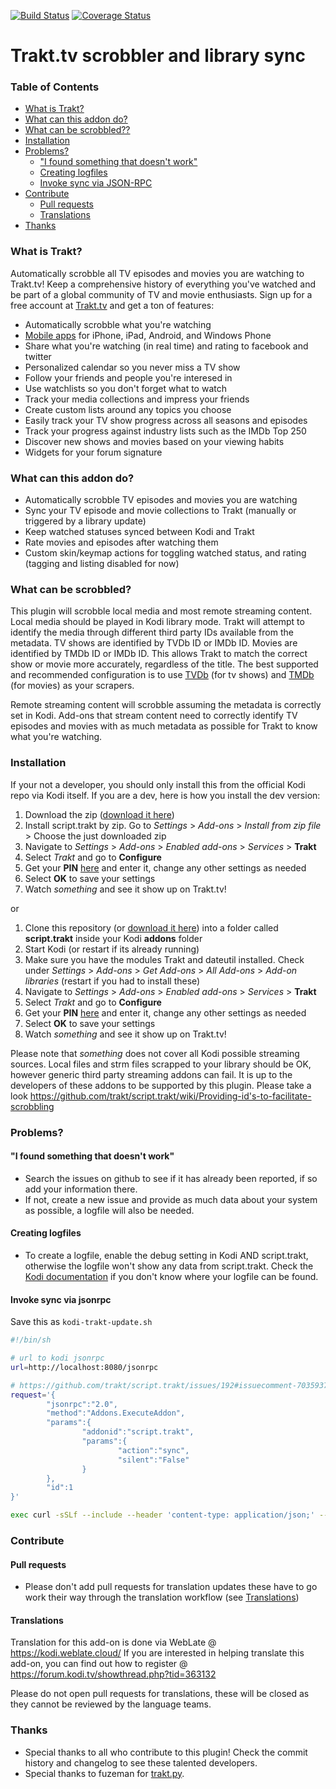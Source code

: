 [![Build Status](https://travis-ci.org/trakt/script.trakt.svg?branch=main)](https://travis-ci.org/trakt/script.trakt)
[![Coverage Status](https://coveralls.io/repos/github/trakt/script.trakt/badge.svg)](https://coveralls.io/github/trakt/script.trakt)

# Trakt.tv scrobbler and library sync

### Table of Contents

- [What is Trakt?](#what-is-trakt)
- [What can this addon do?](#what-can-this-addon-do)
- [What can be scrobbled??](#what-can-be-scrobbled)
- [Installation](#installation)
- [Problems?](#problems)
  - ["I found something that doesn't work"](#i-found-something-that-doesnt-work)
  - [Creating logfiles](#creating-logfiles)
  - [Invoke sync via JSON-RPC](#invoke-sync-via-jsonrpc)
- [Contribute](#contribute)
  - [Pull requests](#pull-requests)
  - [Translations](#translations)
- [Thanks](#thanks)

### What is Trakt?

Automatically scrobble all TV episodes and movies you are watching to Trakt.tv! Keep a comprehensive history of everything you've watched and be part of a global community of TV and movie enthusiasts. Sign up for a free account at [Trakt.tv](http://trakt.tv) and get a ton of features:

- Automatically scrobble what you're watching
- [Mobile apps](http://trakt.tv/downloads) for iPhone, iPad, Android, and Windows Phone
- Share what you're watching (in real time) and rating to facebook and twitter
- Personalized calendar so you never miss a TV show
- Follow your friends and people you're interesed in
- Use watchlists so you don't forget what to watch
- Track your media collections and impress your friends
- Create custom lists around any topics you choose
- Easily track your TV show progress across all seasons and episodes
- Track your progress against industry lists such as the IMDb Top 250
- Discover new shows and movies based on your viewing habits
- Widgets for your forum signature

### What can this addon do?

- Automatically scrobble TV episodes and movies you are watching
- Sync your TV episode and movie collections to Trakt (manually or triggered by a library update)
- Keep watched statuses synced between Kodi and Trakt
- Rate movies and episodes after watching them
- Custom skin/keymap actions for toggling watched status, and rating (tagging and listing disabled for now)

### What can be scrobbled?

This plugin will scrobble local media and most remote streaming content. Local media should be played in Kodi library mode. Trakt will attempt to identify the media through different third party IDs available from the metadata. TV shows are identified by TVDb ID or IMDb ID. Movies are identified by TMDb ID or IMDb ID. This allows Trakt to match the correct show or movie more accurately, regardless of the title. The best supported and recommended configuration is to use [TVDb](http://thetvdb.com/) (for tv shows) and [TMDb](http://themoviedb.org) (for movies) as your scrapers.

Remote streaming content will scrobble assuming the metadata is correctly set in Kodi. Add-ons that stream content need to correctly identify TV episodes and movies with as much metadata as possible for Trakt to know what you're watching.

### Installation

If your not a developer, you should only install this from the official Kodi repo via Kodi itself. If you are a dev, here is how you install the dev version:

1. Download the zip ([download it here](../../zipball/main))
2. Install script.trakt by zip. Go to _Settings_ > _Add-ons_ > _Install from zip file_ > Choose the just downloaded zip
3. Navigate to _Settings_ > _Add-ons_ > _Enabled add-ons_ > _Services_ > **Trakt**
4. Select _Trakt_ and go to **Configure**
5. Get your **PIN** [here](http://www.trakt.tv/pin/999) and enter it, change any other settings as needed
6. Select **OK** to save your settings
7. Watch _something_ and see it show up on Trakt.tv!

or

1. Clone this repository (or [download it here](../../zipball/main)) into a folder called **script.trakt** inside your Kodi **addons** folder
2. Start Kodi (or restart if its already running)
3. Make sure you have the modules Trakt and dateutil installed. Check under _Settings_ > _Add-ons_ > _Get Add-ons_ > _All Add-ons_ > _Add-on libraries_ (restart if you had to install these)
4. Navigate to _Settings_ > _Add-ons_ > _Enabled add-ons_ > _Services_ > **Trakt**
5. Select _Trakt_ and go to **Configure**
6. Get your **PIN** [here](http://www.trakt.tv/pin/999) and enter it, change any other settings as needed
7. Select **OK** to save your settings
8. Watch _something_ and see it show up on Trakt.tv!

Please note that _something_ does not cover all Kodi possible streaming sources. Local files and strm files scrapped to your library should be OK, however generic third party streaming addons can fail. It is up to the developers of these addons to be supported by this plugin. Please take a look https://github.com/trakt/script.trakt/wiki/Providing-id's-to-facilitate-scrobbling

### Problems?

#### "I found something that doesn't work"

- Search the issues on github to see if it has already been reported, if so add your information there.
- If not, create a new issue and provide as much data about your system as possible, a logfile will also be needed.

#### Creating logfiles

- To create a logfile, enable the debug setting in Kodi AND script.trakt, otherwise the logfile won't show any data from script.trakt. Check the [Kodi documentation](http://kodi.wiki/view/Log_file) if you don't know where your logfile can be found.

#### Invoke sync via jsonrpc

Save this as `kodi-trakt-update.sh`

```bash
#!/bin/sh

# url to kodi jsonrpc
url=http://localhost:8080/jsonrpc

# https://github.com/trakt/script.trakt/issues/192#issuecomment-70359374
request='{
        "jsonrpc":"2.0",
        "method":"Addons.ExecuteAddon",
        "params":{
                "addonid":"script.trakt",
                "params":{
                        "action":"sync",
                        "silent":"False"
                }
        },
        "id":1
}'

exec curl -sSLf --include --header 'content-type: application/json;' --request POST --data-binary "$request" "$url"
```

### Contribute

#### Pull requests

- Please don't add pull requests for translation updates these have to go work their way through the translation workflow (see [Translations](#translations))

#### Translations

Translation for this add-on is done via WebLate @ https://kodi.weblate.cloud/
If you are interested in helping translate this add-on, you can find out how to register @ https://forum.kodi.tv/showthread.php?tid=363132

Please do not open pull requests for translations, these will be closed as they cannot be reviewed by the language teams.

### Thanks

- Special thanks to all who contribute to this plugin! Check the commit history and changelog to see these talented developers.
- Special thanks to fuzeman for [trakt.py](https://github.com/fuzeman/trakt.py).
